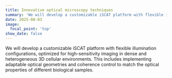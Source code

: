 ```yaml
---
title: Innovative optical microscopy techniques
summary: 'We will develop a customizable iSCAT platform with flexible illumination configurations, optimized for high-sensitivity imaging in dense and heterogeneous 3D cellular environments. This includes implementing adaptable optical geometries and coherence control to match the optical properties of different biological samples.'
date: 2025-08-03
image:
  focal_point: 'top'
show_date: false
---
```


We will develop a customizable iSCAT platform with flexible illumination configurations, optimized for high-sensitivity imaging in dense and heterogeneous 3D cellular environments. This includes implementing adaptable optical geometries and coherence control to match the optical properties of different biological samples.

<!--more-->


